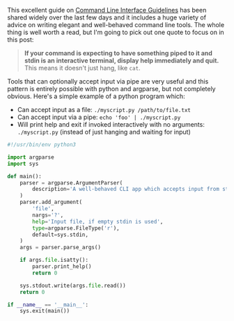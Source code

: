 <!--
.. title: A python CLI app which accepts input from stdin or a file
.. slug: stdin-or-file
.. date: 2020-12-07 00:00:00
.. tags: python,terminal,python
.. category: python
.. link: 
.. description: 
.. type: text
-->

This excellent guide on [Command Line Interface Guidelines](https://clig.dev/) has been shared widely over the last few days and it includes a huge variety of advice on writing elegant and well-behaved command line tools. The whole thing is well worth a read, but I'm going to pick out one quote to focus on in this post:

> **If your command is expecting to have something piped to it and stdin is an interactive terminal, display help immediately and quit.** This means it doesn't just hang, like `cat`.

Tools that can optionally accept input via pipe are very useful and this pattern is entirely possible with python and argparse, but not completely obvious. Here's a simple example of a python program which:

- Can accept input as a file: `./myscript.py /path/to/file.txt`
- Can accept input via a pipe: `echo 'foo' | ./myscript.py`
- Will print help and exit if invoked interactively with no arguments: `./myscript.py` (instead of just hanging and waiting for input)

```py
#!/usr/bin/env python3

import argparse
import sys

def main():
    parser = argparse.ArgumentParser(
        description='A well-behaved CLI app which accepts input from stdin or a file'
    )
    parser.add_argument(
        'file',
        nargs='?',
        help='Input file, if empty stdin is used',
        type=argparse.FileType('r'),
        default=sys.stdin,
    )
    args = parser.parse_args()

    if args.file.isatty():
        parser.print_help()
        return 0

    sys.stdout.write(args.file.read())
    return 0

if __name__ == '__main__':
    sys.exit(main())
```
